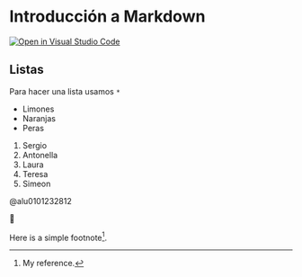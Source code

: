 # Introducción a Markdown


[![Open in Visual Studio Code](https://classroom.github.com/assets/open-in-vscode-f059dc9a6f8d3a56e377f745f24479a46679e63a5d9fe6f495e02850cd0d8118.svg)](https://classroom.github.com/online_ide?assignment_repo_id=5791750&assignment_repo_type=AssignmentRepo)

## Listas

Para hacer una lista usamos `*`

* Limones
* Naranjas
* Peras

1. Sergio
2. Antonella
3. Laura
4. Teresa
5. Simeon

@alu0101232812

🚢


Here is a simple footnote[^1].

[^1]: My reference.
